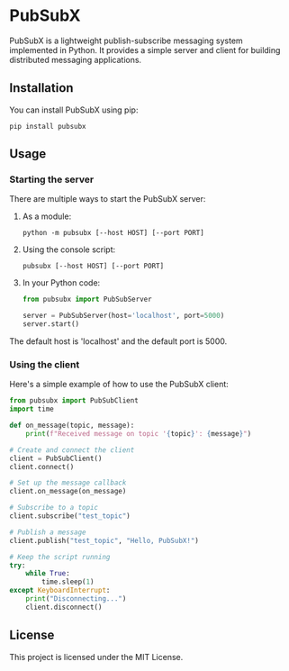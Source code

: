 # PubSubX

PubSubX is a lightweight publish-subscribe messaging system implemented in Python. It provides a simple server and client for building distributed messaging applications.

## Installation

You can install PubSubX using pip:

```
pip install pubsubx
```

## Usage

### Starting the server

There are multiple ways to start the PubSubX server:

1. As a module:
   ```
   python -m pubsubx [--host HOST] [--port PORT]
   ```

2. Using the console script:
   ```
   pubsubx [--host HOST] [--port PORT]
   ```

3. In your Python code:
   ```python
   from pubsubx import PubSubServer

   server = PubSubServer(host='localhost', port=5000)
   server.start()
   ```

The default host is 'localhost' and the default port is 5000.

### Using the client

Here's a simple example of how to use the PubSubX client:

```python
from pubsubx import PubSubClient
import time

def on_message(topic, message):
    print(f"Received message on topic '{topic}': {message}")

# Create and connect the client
client = PubSubClient()
client.connect()

# Set up the message callback
client.on_message(on_message)

# Subscribe to a topic
client.subscribe("test_topic")

# Publish a message
client.publish("test_topic", "Hello, PubSubX!")

# Keep the script running
try:
    while True:
        time.sleep(1)
except KeyboardInterrupt:
    print("Disconnecting...")
    client.disconnect()
```

## License

This project is licensed under the MIT License.